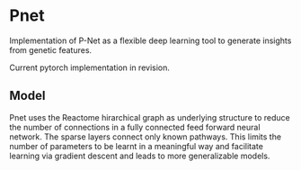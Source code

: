 # Pnet
Implementation of P-Net as a flexible deep learning tool to generate insights from genetic features.

Current pytorch implementation in revision.

## Model
Pnet uses the Reactome hirarchical graph as underlying structure to reduce the number of connections in a fully connected feed forward neural network. The sparse layers connect only known pathways. This limits the number of parameters to be learnt in a meaningful way and facilitate learning via gradient descent and leads to more generalizable models. 
